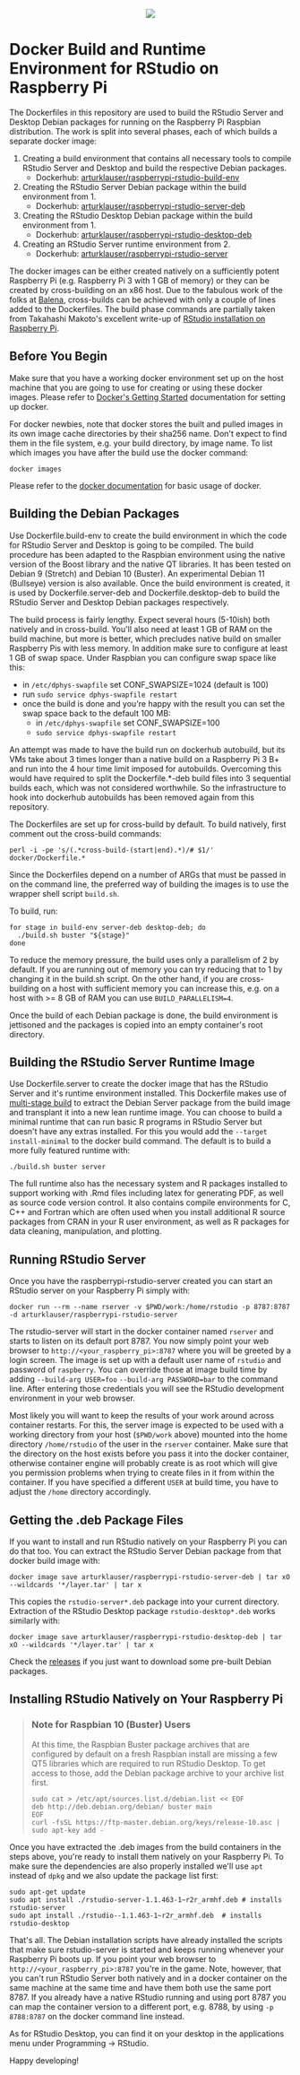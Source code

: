 <p align="center">
  <img src="https://github.com/ArturKlauser/raspberrypi-rstudio/blob/master/doc/raspberrypi-rstudio.png?raw=true"/>
</p>

# Docker Build and Runtime Environment for RStudio on Raspberry Pi

The Dockerfiles in this repository are used to build the RStudio Server and
Desktop Debian packages for running on the Raspberry Pi Raspbian
distribution. The work is split into several phases, each of which builds a
separate docker image:
  1. Creating a build environment that contains all necessary tools to compile
     RStudio Server and Desktop and build the respective Debian packages.
     * Dockerhub: [arturklauser/raspberrypi-rstudio-build-env](https://hub.docker.com/r/arturklauser/raspberrypi-rstudio-build-env)
  2. Creating the RStudio Server Debian package within the build environment
     from 1.
     * Dockerhub: [arturklauser/raspberrypi-rstudio-server-deb](https://hub.docker.com/r/arturklauser/raspberrypi-rstudio-server-deb)
  3. Creating the RStudio Desktop Debian package within the build environment
     from 1.
     * Dockerhub: [arturklauser/raspberrypi-rstudio-desktop-deb](https://hub.docker.com/r/arturklauser/raspberrypi-rstudio-desktop-deb)
  4. Creating an RStudio Server runtime environment from 2.
     * Dockerhub: [arturklauser/raspberrypi-rstudio-server](https://hub.docker.com/r/arturklauser/raspberrypi-rstudio-server)

The docker images can be either created natively on a sufficiently potent
Raspberry Pi (e.g. Raspberry Pi 3 with 1 GB of memory) or they can be created
by cross-building on an x86 host. Due to the fabulous work of the folks at
[Balena](https://www.balena.io/docs/reference/base-images/base-images/),
cross-builds can be achieved with only a couple of lines added to the
Dockerfiles. The build phase commands are partially taken from Takahashi
Makoto's excellent write-up of [RStudio installation on Raspberry
Pi](http://herb.h.kobe-u.ac.jp/raspiinfo/rstudio_en.html).

## Before You Begin
Make sure that you have a working docker environment set up on the host machine
that you are going to use for creating or using these docker images. Please
refer to [Docker's Getting Started](https://docs.docker.com/get-started/)
documentation for setting up docker.

For docker newbies, note that docker stores the built and pulled images in its
own image cache directories by their sha256 name. Don't expect to find them in
the file system, e.g. your build directory, by image name. To list which images
you have after the build use the docker command:
```
docker images
```
Please refer to the
[docker documentation](https://docs.docker.com/engine/reference/commandline/docker/)
for basic usage of docker.

## Building the Debian Packages
Use Dockerfile.build-env to create the build environment in which the code for
RStudio Server and Desktop is going to be compiled. The build procedure has
been adapted to the Raspbian environment using the native version of the Boost
library and the native QT libraries. It has been tested on Debian 9 (Stretch)
and  Debian 10 (Buster). An experimental Debian 11 (Bullseye) version is also
available. Once the build environment is created, it is used by
Dockerfile.server-deb and Dockerfile.desktop-deb to build the RStudio Server and
Desktop Debian packages respectively.

The build process is fairly lengthy. Expect several hours (5-10ish) both
natively and in cross-build. You'll also need at least 1 GB of RAM on the build
machine, but more is better, which precludes native build on smaller Raspberry
Pis with less memory. In addition make sure to configure at least 1 GB of swap
space. Under Raspbian you can configure swap space like this:
  * in `/etc/dphys-swapfile` set CONF_SWAPSIZE=1024 (default is 100)
  * run `sudo service dphys-swapfile restart`
  * once the build is done and you're happy with the result you can set
    the swap space back to the default 100 MB:
    * in `/etc/dphys-swapfile` set CONF_SWAPSIZE=100
    * `sudo service dphys-swapfile restart`

An attempt was made to have the build run on dockerhub autobuild, but its VMs
take about 3 times longer than a native build on a Raspberry Pi 3 B+ and run
into the 4 hour time limit imposed for autobuilds. Overcoming this would have
required to split the Dockerfile.\*\-deb build files into 3 sequential builds
each, which was not considered worthwhile. So the infrastructure to hook into
dockerhub autobuilds has been removed again from this repository.

The Dockerfiles are set up for cross-build by default. To build natively, first
comment out the cross-build commands:
```
perl -i -pe 's/(.*cross-build-(start|end).*)/# $1/' docker/Dockerfile.*
```

Since the Dockerfiles depend on a number of ARGs that must be passed in on the
command line, the preferred way of building the images is to use the wrapper
shell script `build.sh`.

To build, run:
```
for stage in build-env server-deb desktop-deb; do
  ./build.sh buster "${stage}"
done
```

To reduce the memory pressure, the build uses only a parallelism of 2 by
default. If you are running out of memory you can try reducing that to 1 by
changing it in the build.sh script. On the other hand, if you are cross-building
on a host with sufficient memory you can increase this, e.g. on a host with >= 8
GB of RAM you can use `BUILD_PARALLELISM=4`.

Once the build of each Debian package is done, the build environment is
jettisoned and the packages is copied into an empty container's root directory.

## Building the RStudio Server Runtime Image
Use Dockerfile.server to create the docker image that has the RStudio Server
and it's runtime environment installed. This Dockerfile makes use of
[multi-stage
build](https://docs.docker.com/develop/develop-images/multistage-build/) to
extract the Debian Server package from the build image and transplant it into a
new lean runtime image. You can choose to build a minimal runtime that can run
basic R programs in RStudio Server but doesn't have any extras installed. For
this you would add the `--target install-minimal` to the docker build command.
The default is to build a more fully featured runtime with:
```
./build.sh buster server
```
The full runtime also has the necessary system and R packages installed to
support working with .Rmd files including latex for generating PDF, as well as
source code version control. It also contains compile environments for C, C++
and Fortran which are often used when you install additional R source packages
from CRAN in your R user environment, as well as R packages for data cleaning,
manipulation, and plotting.

## Running RStudio Server
Once you have the raspberrypi-rstudio-server created you can start an RStudio
server on your Raspberry Pi simply with:
```
docker run --rm --name rserver -v $PWD/work:/home/rstudio -p 8787:8787 -d arturklauser/raspberrypi-rstudio-server
```
The rstudio-server will start in the docker container named `rserver` and
starts to listen on its default port 8787. You now simply point your web
browser to `http://<your_raspberry_pi>:8787` where you will be greeted by a
login screen.  The image is set up with a default user name of `rstudio` and
password of `raspberry`. You can override those at image build time by adding
`--build-arg USER=foo` `--build-arg PASSWORD=bar` to the command line. After
entering those credentials you will see the RStudio development environment in
your web browser.

Most likely you will want to keep the results of your work around across
container restarts. For this, the server image is expected to be used with a
working directory from your host (`$PWD/work` above) mounted into the home
directory `/home/rstudio` of the user in the `rserver` container. Make sure that
the directory on the host exists before you pass it into the docker container,
otherwise container engine will probably create is as root which will give you
permission problems when trying to create files in it from within the container.
If you have specified a different `USER` at build time, you have to adjust the
`/home` directory accordingly.

## Getting the .deb Package Files
If you want to install and run RStudio natively on your Raspberry Pi you can do
that too. You can extract the RStudio Server Debian package from that docker
build image with:
```
docker image save arturklauser/raspberrypi-rstudio-server-deb | tar xO --wildcards '*/layer.tar' | tar x
```
This copies the `rstudio-server*.deb` package into your current directory.
Extraction of the RStudio Desktop package `rstudio-desktop*.deb` works
similarly with:
```
docker image save arturklauser/raspberrypi-rstudio-desktop-deb | tar xO --wildcards '*/layer.tar' | tar x
```
Check the [releases](https://github.com/ArturKlauser/raspberrypi-rstudio/releases)
if you just want to download some pre-built Debian packages.

## Installing RStudio Natively on Your Raspberry Pi

> ### Note for Raspbian 10 (Buster) Users
> At this time, the Raspbian Buster package archives that are configured by
> default on a fresh Raspbian install are missing a few QT5 libraries which are
> required to run RStudio Desktop. To get access to those, add the Debian package
> archive to your archive list first.
> ```
> sudo cat > /etc/apt/sources.list.d/debian.list << EOF
> deb http://deb.debian.org/debian/ buster main
> EOF
> curl -fsSL https://ftp-master.debian.org/keys/release-10.asc | sudo apt-key add -
> ```

Once you have extracted the .deb images from the build containers in the steps
above, you're ready to install them natively on your Raspberry Pi. To make sure
the dependencies are also properly installed we'll use `apt` instead of `dpkg`
and we also update the package list first:
```
sudo apt-get update
sudo apt install ./rstudio-server-1.1.463-1~r2r_armhf.deb # installs rstudio-server
sudo apt install ./rstudio--1.1.463-1~r2r_armhf.deb  # installs rstudio-desktop
```
That's all. The Debian installation scripts have already installed the scripts
that make sure rstudio-server is started and keeps running whenever your
Raspberry Pi boots up. If you point your web browser to
`http://<your_raspberry_pi>:8787` you're in the game. Note, however, that you
can't run RStudio Server both natively and in a docker container on the same
machine at the same time and have them both use the same port 8787. If you
already have a native RStudio running and using port 8787 you can map the
container version to a different port, e.g. 8788, by using `-p 8788:8787` on
the docker command line instead.

As for RStudio Desktop, you can find it on your desktop in the applications
menu under Programming -> RStudio.

Happy developing!
